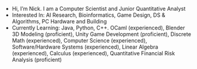 - Hi, I’m Nick. I am a Computer Scientist and Junior Quantitative Analyst
- Interested In: AI Research, Bioinformatics, Game Design, DS & Algorithms, PC Hardware and Building
- Currently Learning: Java, Python, C++. OCaml (experienced), Blender 3D Modeling (proficient), Unity Game Development (proficient), Discrete Math (experienced), Computer Science (experienced), Software/Hardware Systems (experienced), Linear Algebra (experienced), Calculus (experienced), Quantitative Financial Risk Analysis (proficient)
